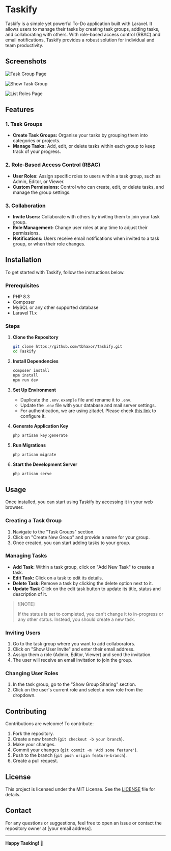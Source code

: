 # Taskify

Taskify is a simple yet powerful To-Do application built with Laravel. It allows users to manage their tasks by creating
task groups, adding tasks, and collaborating with others. With role-based access control (RBAC) and email notifications,
Taskify provides a robust solution for individual and team productivity.

## Screenshots

![Task Group Page](https://i.imgur.com/bkHqT3b.png)

![Show Task Group](https://i.imgur.com/OMyTAc9.png)

![List Roles Page](https://i.imgur.com/9X2ipu7.png)

## Features

### 1. Task Groups

- **Create Task Groups:** Organise your tasks by grouping them into categories or projects.
- **Manage Tasks:** Add, edit, or delete tasks within each group to keep track of your progress.

### 2. Role-Based Access Control (RBAC)

- **User Roles:** Assign specific roles to users within a task group, such as Admin, Editor, or Viewer.
- **Custom Permissions:** Control who can create, edit, or delete tasks, and manage the group settings.

### 3. Collaboration

- **Invite Users:** Collaborate with others by inviting them to join your task group.
- **Role Management:** Change user roles at any time to adjust their permissions.
- **Notifications:** Users receive email notifications when invited to a task group, or when their role changes.

## Installation

To get started with Taskify, follow the instructions below.

### Prerequisites

- PHP 8.3
- Composer
- MySQL or any other supported database
- Laravel 11.x

### Steps

1. **Clone the Repository**
    ```bash
    git clone https://github.com/tbhaxor/Taskify.git
    cd Taskify
    ```

2. **Install Dependencies**
    ```bash
    composer install
    npm install
    npm run dev
    ```

3. **Set Up Environment**
    - Duplicate the `.env.example` file and rename it to `.env`.
    - Update the `.env` file with your database and mail server settings.
    - For authentication, we are using zitadel. Please check [this link](https://socialiteproviders.com/Zitadel/) to
      configure it.

4. **Generate Application Key**
    ```bash
    php artisan key:generate
    ```

5. **Run Migrations**
    ```bash
    php artisan migrate
    ```

6. **Start the Development Server**
    ```bash
    php artisan serve
    ```

## Usage

Once installed, you can start using Taskify by accessing it in your web browser.

### Creating a Task Group

1. Navigate to the "Task Groups" section.
2. Click on "Create New Group" and provide a name for your group.
3. Once created, you can start adding tasks to your group.

### Managing Tasks

- **Add Task:** Within a task group, click on "Add New Task" to create a task.
- **Edit Task:** Click on a task to edit its details.
- **Delete Task:** Remove a task by clicking the delete option next to it.
- **Update Task** Click on the edit task button to update its title, status and description of it.

> ![NOTE]
>
> If the status is set to completed, you can't change it to in-progress or any other status. Instead, you should create
> a new task.

### Inviting Users

1. Go to the task group where you want to add collaborators.
2. Click on "Show User Invite" and enter their email address.
3. Assign them a role (Admin, Editor, Viewer) and send the invitation.
4. The user will receive an email invitation to join the group.

### Changing User Roles

1. In the task group, go to the "Show Group Sharing" section.
2. Click on the user's current role and select a new role from the dropdown.

## Contributing

Contributions are welcome! To contribute:

1. Fork the repository.
2. Create a new branch (`git checkout -b your branch`).
3. Make your changes.
4. Commit your changes (`git commit -m 'Add some feature'`).
5. Push to the branch (`git push origin feature-branch`).
6. Create a pull request.

## License

This project is licensed under the MIT License. See the [LICENSE](LICENSE) file for details.

## Contact

For any questions or suggestions, feel free to open an issue or contact the repository owner at [your email address].

---

**Happy Tasking! 🖖**
